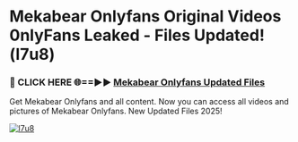 # Mekabear Onlyfans Original Videos 0nlyFans Leaked - Files Updated! (l7u8)

<h3>🔴 CLICK HERE 🌐==►► <a href="https://tinyurl.com/2m67pmp6" rel="nofollow">Mekabear Onlyfans Updated Files</a></h3>

Get Mekabear Onlyfans and all content. Now you can access all videos and pictures of Mekabear Onlyfans. New Updated Files 2025!

[![l7u8](https://i.imgur.com/H4QAA4z.gif)](https://tinyurl.com/2m67pmp6)